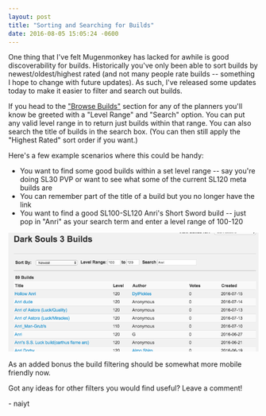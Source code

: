 ```yaml
---
layout: post
title: "Sorting and Searching for Builds"
date: 2016-08-05 15:05:24 -0600
---
```


One thing that I've felt Mugenmonkey has lacked for awhile is good discoverability for builds. Historically you've only been able to sort builds by newest/oldest/highest rated (and not many people rate builds -- something I hope to change with future updates). As such, I've released some updates today to make it easier to filter and search out builds.

If you head to the ["Browse Builds"](https://mugenmonkey.com/darksouls3/builds) section for any of the planners you'll know be greeted with a "Level Range" and "Search" option. You can put any valid level range in to return just builds within that range. You can also search the title of builds in the search box. (You can then still apply the "Highest Rated" sort order if you want.)

Here's a few example scenarios where this could be handy:

- You want to find some good builds within a set level range -- say you're doing SL30 PVP or want to see what some of the current SL120 meta builds are
- You can remember part of the title of a build but you no longer have the link
- You want to find a good SL100-SL120 Anri's Short Sword build -- just pop in "Anri" as your search term and enter a level range of 100-120

![Filtering](/assets/filtering.png)

As an added bonus the build filtering should be somewhat more mobile friendly now.

Got any ideas for other filters you would find useful? Leave a comment!

\- naiyt
